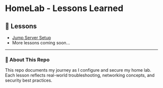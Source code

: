 # HomeLab - Lessons Learned

## 📌 Lessons
- [Jump Server Setup](lessons/jump-server.md)
- More lessons coming soon...

---
### 📌 About This Repo
This repo documents my journey as I configure and secure my home lab. Each lesson reflects real-world troubleshooting, networking concepts, and security best practices.
